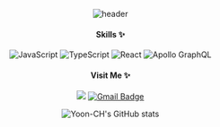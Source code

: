 <div align="center">

![header](https://capsule-render.vercel.app/api?type=waving&color=blue&height=300&section=header&text=ChangHyun%20Yoon&fontSize=90&fontColor=ffffff&animation=fadeIn)
	
#### Skills ✨
	
![JavaScript](https://img.shields.io/badge/javascript-%23323330.svg?style=for-the-badge&logo=javascript&logoColor=%23F7DF1E)
![TypeScript](https://img.shields.io/badge/typescript-%23007ACC.svg?style=for-the-badge&logo=typescript&logoColor=white)
![React](https://img.shields.io/badge/React-61DAFB.svg?style=for-the-badge&logo=react&logoColor=white)
![Apollo GraphQL](https://img.shields.io/badge/ApolloGraphQL-311C87.svg?style=for-the-badge&logo=apollographql&logoColor=%2361DAFB)
</br>

#### Visit Me ✨


<a href="https://velog.io/@changh950" target="_blank"><img src="https://img.shields.io/badge/Velog-20c997?style=flat-square&logo=Vimeo&logoColor=white"/></a>
[![Gmail Badge](https://img.shields.io/badge/Gmail-d14836?style=flat-square&logo=Gmail&logoColor=white&link=mailto:changh950@gmail.com)](mailto:changh950@gmail.com)
</br>

![Yoon-CH's GitHub stats](https://github-readme-stats.vercel.app/api?username=Yoon-CH&theme=gruvbox&show_icons=true)

<div/>
